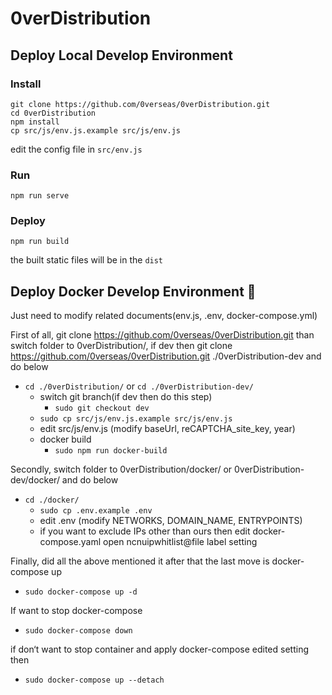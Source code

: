 # 0verDistribution

## Deploy Local Develop Environment
### Install
```
git clone https://github.com/0verseas/0verDistribution.git
cd 0verDistribution
npm install
cp src/js/env.js.example src/js/env.js
```
edit the config file in `src/env.js`

### Run
```
npm run serve
```

### Deploy
```
npm run build
```
the built static files will be in the `dist`

## Deploy Docker Develop Environment 🐳
Just need to modify related documents(env.js, .env, docker-compose.yml)

First of all, git clone https://github.com/0verseas/0verDistribution.git than switch folder to 0verDistribution/, if dev then git clone https://github.com/0verseas/0verDistribution.git ./0verDistribution-dev and do below
  - ``cd ./0verDistribution/`` or ``cd ./0verDistribution-dev/``
    - switch git branch(if dev then do this step)
      - ``sudo git checkout dev``
    - ``sudo cp src/js/env.js.example src/js/env.js``
    - edit src/js/env.js (modify baseUrl, reCAPTCHA_site_key, year)
    - docker build
      - ``sudo npm run docker-build``

Secondly, switch folder to 0verDistribution/docker/ or 0verDistribution-dev/docker/ and do below
- ``cd ./docker/``
  - ``sudo cp .env.example .env``
  - edit .env (modify NETWORKS, DOMAIN_NAME, ENTRYPOINTS)
  - if you want to exclude IPs other than ours then edit docker-compose.yaml open ncnuipwhitlist@file label setting

Finally, did all the above mentioned it after that the last move is docker-compose up
- ``sudo docker-compose up -d``

If want to stop docker-compose
- ``sudo docker-compose down``

if don‘t want to stop container and apply docker-compose edited setting then
- ``sudo docker-compose up --detach``